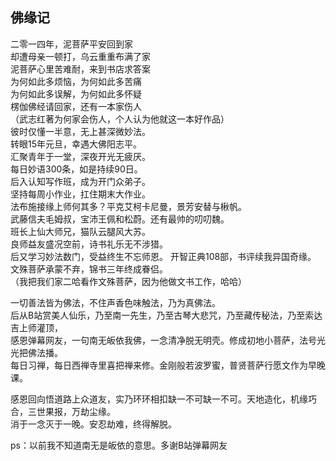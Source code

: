 ## 佛缘记

二零一四年，泥菩萨平安回到家  
却遭母亲一顿打，乌云重重布满了家  
泥菩萨心里苦难耐，来到书店求答案                 
为何如此多烦恼，为何如此多苦痛         
为何如此多误解，为何如此多怀疑    
楞伽佛经请回家，还有一本家伤人    
（武志红著为何家会伤人，个人认为他就这一本好作品）  
彼时仅懂一半意，无上甚深微妙法。  
转眼15年元旦，幸遇大佛阳志平。  
汇聚青年于一堂，深夜开光无疲厌。  
每日妙语300条，如是持续90日。  
后入认知写作班，成为开门众弟子。  
坚持每周小作业，扛住期末大作业。    
法布施接缘上师何其多？平克艾柯卡尼曼，景芳安替与楸帆。  
武藤信夫毛姆叔，宝沛王佩和松蔚。还有最帅的叨叨魏。  
班长上仙大师兄，猫队云腿风大苏。    
良师益友盛况空前，诗书礼乐无不涉猎。  
后又学习妙法数门，受益终生不忘师恩。
开智正典108部，书评续我异国奇缘。  
文殊菩萨承蒙不弃，锦书三年终成眷侣。  
（我把我们家二哈看作文殊菩萨，因为他做文书工作，哈哈）  

一切善法皆为佛法，不住声香色味触法，乃为真佛法。  
后从B站赏美人仙乐，乃至南一先生，乃至古琴大悲咒，乃至藏传秘法，乃至索达吉上师灌顶，  
感恩弹幕网友，一句南无皈依我佛，一念清净脱无明壳。修成初地小菩萨，法号光光把佛法播。  
每日习禅，每日西禅寺里喜把禅来修。金刚般若波罗蜜，普贤菩萨行愿文作为早晚课。  

感恩回向悟道路上众道友，实乃环环相扣缺一不可缺一不可。天地造化，机缘巧合，三世果报，万劫尘缘。  
消于一念灭于一晚。安忍劫难，终得解脱。  

ps：以前我不知道南无是皈依的意思。多谢B站弹幕网友  

